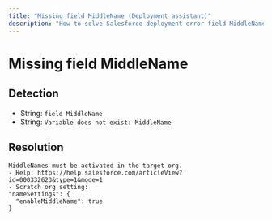 ```yaml
---
title: "Missing field MiddleName (Deployment assistant)"
description: "How to solve Salesforce deployment error field MiddleName"
---
```

<!-- markdownlint-disable MD013 -->
# Missing field MiddleName

## Detection

- String: `field MiddleName`
- String: `Variable does not exist: MiddleName`

## Resolution

```shell
MiddleNames must be activated in the target org.
- Help: https://help.salesforce.com/articleView?id=000332623&type=1&mode=1
- Scratch org setting:
"nameSettings": {
  "enableMiddleName": true
}
```
